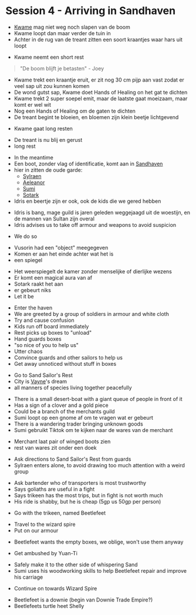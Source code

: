 # Session 4 - Arriving in Sandhaven

- [Kwame](https://bookstack.hemels.me/books/Inquisitors/page/kwame) mag niet weg noch slapen van de boom
- Kwame loopt dan maar verder de tuin in
- Achter in de rug van de treant zitten een soort kraantjes waar hars uit loopt

+ Kwame neemt een short rest

> "De boom blijft je betasten" - Joey

- Kwame trekt een kraantje eruit, er zit nog 30 cm pijp aan vast zodat er veel sap uit zou kunnen komen
- De wond gutst sap, Kwame doet Hands of Healing on het gat te dichten
- Kwame trekt 2 super soepel emit, maar de laatste gaat moeizaam, maar komt er wel wit
- Nog een Hands of Healing om de gaten te dichten
- De treant begint te bloeien, en bloemen zijn klein beetje lichtgevend

+ Kwame gaat long resten

- De treant is nu blij en gerust
- long rest

+ In the meantime
+ Een boot, zonder vlag of identificatie, komt aan in [Sandhaven](https://bookstack.hemels.me/books/Inquisitors/page/sandhaven)
+ hier in zitten de oude garde:
    - [Sylraen](https://bookstack.hemels.me/books/Inquisitors/page/sylraen-morra)
    - [Aeleanor](https://bookstack.hemels.me/books/Inquisitors/page/aeleanor)
    - [Sumi](https://bookstack.hemels.me/books/Inquisitors/page/sumi)
    - [Sotark](https://bookstack.hemels.me/books/Inquisitors/page/sotark)
+ Idris en beertje zijn er ook, ook de kids die we gered hebben

- Idris is bang, mage guild is jaren geleden weggejaagd uit de woestijn, en de mannen van Sultan zijn overal
- Idris advises us to take off armour and weapons to avoid suspicion

+ We do so

- Vusorin had een "object" meegegeven
- Komen er aan het einde achter wat het is
- een spiegel

+ Het weerspiegelt de kamer zonder menselijke of dierlijke wezens
+ Er komt een magical aura van af
+ Sotark raakt het aan
+ er gebeurt niks
+ Let it be

- Enter the haven
- We are greeted by a group of soldiers in armour and white cloth
- Try and cause confusion
- Kids run off board immediately
- Rest picks up boxes to "unload"
- Hand guards boxes
- "so nice of you to help us"
- Utter chaos
- Convince guards and other sailors to help us
- Get away unnoticed without stuff in boxes

+ Go to Sand Sailor's Rest
+ City is [Vayne](https://bookstack.hemels.me/books/Inquisitors/page/vayne)'s dream
+ all manners of species living together peacefully

- There is a small desert-boat with a giant queue of people in front of it
- Has a sign of a clover and a gold piece
- Could be a branch of the merchants guild
- Sumi loopt op een gnome af om te vragen wat er gebeurt
- There is a wandering trader bringing unknown goods
- Sumi gebruikt Tiktok om te kijken naar de wares van de merchant

+ Merchant laat pair of winged boots zien
+ rest van wares zit onder een doek

- Ask directions to Sand Sailor's Rest from guards
- Sylraen enters alone, to avoid drawing too much attention with a weird group

+ Ask bartender who of transporters is most trustworthy
+ Says goliaths are useful in a fight
+ Says trikeen has the most trips, but in fight is not worth much
+ His ride is shabby, but he is cheap (5gp us 50gp per person)

- Go with the trikeen, named Beetlefeet

+ Travel to the wizard spire
+ Put on our armour

- Beetlefeet wants the empty boxes, we oblige, won't use them anyway

+ Get ambushed by Yuan-Ti

- Safely make it to the other side of whispering Sand
- Sumi uses his woodworking skills to help Beetlefeet repair and improve his carriage

+ Continue on towards Wizard Spire

- Beetlefeet is a downie (begin van Downie Trade Empire?)
- Beetlefeets turtle heet Shelly
